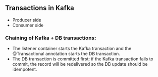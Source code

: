 ## Transactions in Kafka

- Producer side
- Consumer side


### Chaining of Kafka + DB transactions:
- The listener container starts the Kafka transaction and the @Transactional annotation starts the DB transaction. 
- The DB transaction is committed first; if the Kafka transaction fails to commit, the record will be redelivered so the DB update should be idempotent.

